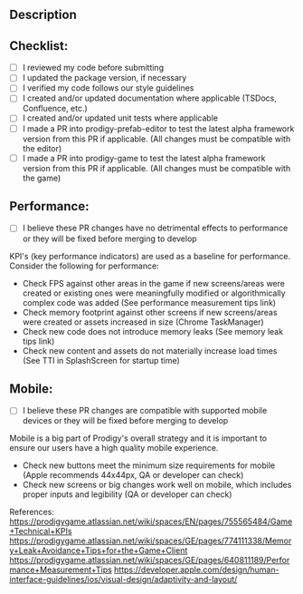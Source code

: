 ## Description

## Checklist:
- [ ] I reviewed my code before submitting
- [ ] I updated the package version, if necessary
- [ ] I verified my code follows our style guidelines
- [ ] I created and/or updated documentation where applicable (TSDocs, Confluence, etc.)
- [ ] I created and/or updated unit tests where applicable
- [ ] I made a PR into prodigy-prefab-editor to test the latest alpha framework version from this PR if applicable. (All changes must be compatible with the editor)
- [ ] I made a PR into prodigy-game to test the latest alpha framework version from this PR if applicable. (All changes must be compatible with the game)

## Performance:
- [ ] I believe these PR changes have no detrimental effects to performance or they will be fixed before merging to develop

KPI's (key performance indicators) are used as a baseline for performance. Consider the following for performance:
- Check FPS against other areas in the game if new screens/areas were created or existing ones were meaningfully modified or algorithmically complex code was added (See performance measurement tips link)
- Check memory footprint against other screens if new screens/areas were created or assets increased in size (Chrome TaskManager)
- Check new code does not introduce memory leaks (See memory leak tips link)
- Check new content and assets do not materially increase load times (See TTI in SplashScreen for startup time)

## Mobile:
- [ ] I believe these PR changes are compatible with supported mobile devices or they will be fixed before merging to develop

Mobile is a big part of Prodigy's overall strategy and it is important to ensure our users have a high quality mobile experience.
- Check new buttons meet the minimum size requirements for mobile (Apple recommends 44x44px, QA or developer can check)
- Check new screens or big changes work well on mobile, which includes proper inputs and legibility (QA or developer can check)

References:
https://prodigygame.atlassian.net/wiki/spaces/EN/pages/755565484/Game+Technical+KPIs
https://prodigygame.atlassian.net/wiki/spaces/GE/pages/774111338/Memory+Leak+Avoidance+Tips+for+the+Game+Client
https://prodigygame.atlassian.net/wiki/spaces/GE/pages/640811189/Performance+Measurement+Tips
https://developer.apple.com/design/human-interface-guidelines/ios/visual-design/adaptivity-and-layout/

